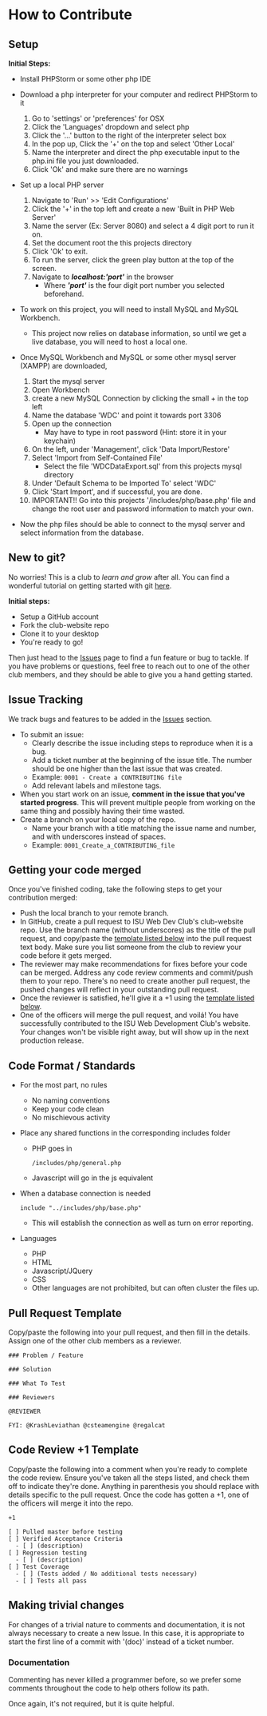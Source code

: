 # How to Contribute


## Setup
**Initial Steps:**
- Install PHPStorm or some other php IDE
- Download a php interpreter for your computer and redirect PHPStorm to it
    1. Go to 'settings' or 'preferences' for OSX
    2. Click the 'Languages' dropdown and select php
    3. Click the '...' button to the right of the interpreter select box
    4. In the pop up, Click the '+' on the top and select 'Other Local'
    5. Name the interpreter and direct the php executable input to the php.ini file you just downloaded.
    6. Click 'Ok' and make sure there are no warnings
- Set up a local PHP server
    1. Navigate to 'Run' >> 'Edit Configurations'
    2. Click the '+' in the top left and create a new 'Built in PHP Web Server'
    3. Name the server (Ex: Server 8080) and select a 4 digit port to run it on.
    4. Set the document root the this projects directory
    5. Click 'Ok' to exit.
    6. To run the server, click the green play button at the top of the screen.
    7. Navigate to ***localhost:'port'*** in the browser
        - Where ***'port'*** is the four digit port number you selected beforehand.
- To work on this project, you will need to install MySQL and MySQL Workbench.
    - This project now relies on database information, so until we get a live database, you will need to host a local one.
- Once MySQL Workbench and MySQL or some other mysql server (XAMPP) are downloaded, 
    1. Start the mysql server
    2. Open Workbench
    3. create a new MySQL Connection by clicking the small + in the top left
    4. Name the database 'WDC' and point it towards port 3306
    5. Open up the connection 
        - May have to type in root password (Hint: store it in your keychain)
    6. On the left, under 'Management', click 'Data Import/Restore'
    7. Select 'Import from Self-Contained File'
        - Select the file 'WDCDataExport.sql' from this projects mysql directory
    8. Under 'Default Schema to be Imported To' select 'WDC'
    9. Click 'Start Import', and if successful, you are done.
    10. IMPORTANT!! Go into this projects '/includes/php/base.php' file and change the root user and password information to match your own.
    
- Now the php files should be able to connect to the mysql server and select information from the database.

## New to git?

No worries! This is a club to *learn and grow* after all. You can find a wonderful tutorial on getting started with git [here](https://github.com/GSoft-SharePoint/Dynamite/wiki/Getting-started-with-SourceTree,-Git-and-git-flow).

**Initial steps:**

- Setup a GitHub account
- Fork the club-website repo
- Clone it to your desktop
- You're ready to go!

Then just head to the [Issues](https://github.com/ISU-WebDevClub/club-website/issues) page to find a fun feature or bug to tackle. If you have problems or questions, feel free to reach out to one of the other club members, and they should be able to give you a hand getting started.

## Issue Tracking

We track bugs and features to be added in the [Issues](https://github.com/ISU-WebDevClub/club-website/issues) section.

- To submit an issue:
    - Clearly describe the issue including steps to reproduce when it is a bug.
    - Add a ticket number at the beginning of the issue title. The number should be one higher than the last issue that was created.
    - Example: `0001 - Create a CONTRIBUTING file`
    - Add relevant labels and milestone tags.
- When you start work on an issue, **comment in the issue that you've started progress**. This will prevent multiple people from working on the same thing and possibly having their time wasted.
- Create a branch on your local copy of the repo.
    - Name your branch with a title matching the issue name and number, and with underscores instead of spaces.
    - Example: `0001_Create_a_CONTRIBUTING_file`

## Getting your code merged

Once you've finished coding, take the following steps to get your contribution merged:

- Push the local branch to your remote branch.
- In GitHub, create a pull request to ISU Web Dev Club's club-website repo. Use the branch name (without underscores) as the title of the pull request, and copy/paste the [template listed below](#pull-request-template) into the pull request text body. Make sure you list someone from the club to review your code before it gets merged.
- The reviewer may make recommendations for fixes before your code can be merged. Address any code review comments and commit/push them to your repo. There's no need to create another pull request, the pushed changes will reflect in your outstanding pull request.
- Once the reviewer is satisfied, he'll give it a +1 using the [template listed below](#code-review-1-template).
- One of the officers will merge the pull request, and voilá! You have successfully contributed to the ISU Web Development Club's website. Your changes won't be visible right away, but will show up in the next production release.

## Code Format / Standards

- For the most part, no rules
    - No naming conventions
    - Keep your code clean
    - No mischievous activity
- Place any shared functions in the corresponding includes folder
    - PHP goes in 
       ```
       /includes/php/general.php
       ```
    - Javascript will go in the js equivalent
    
- When a database connection is needed
    ```
    include "../includes/php/base.php"
    ```
    - This will establish the connection as well as turn on error reporting.

- Languages
    - PHP
    - HTML
    - Javascript/JQuery
    - CSS
    - Other languages are not prohibited, but can often cluster the files up.

## Pull Request Template

Copy/paste the following into your pull request, and then fill in the details. Assign one of the other club members as a reviewer.

```
### Problem / Feature

### Solution

### What To Test

### Reviewers

@REVIEWER

FYI: @KrashLeviathan @csteamengine @regalcat

```

## Code Review +1 Template

Copy/paste the following into a comment when you're ready to complete the code review. Ensure you've taken all the steps listed, and check them off to indicate they're done. Anything in parenthesis you should replace with details specific to the pull request. Once the code has gotten a +1, one of the officers will merge it into the repo.

```
+1

[ ] Pulled master before testing
[ ] Verified Acceptance Criteria
  - [ ] (description)
[ ] Regression testing
  - [ ] (description)
[ ] Test Coverage
  - [ ] (Tests added / No additional tests necessary)
  - [ ] Tests all pass
```

## Making trivial changes

For changes of a trivial nature to comments and documentation, it is not always necessary to create a new Issue. In this case, it is appropriate to start the first line of a commit with '(doc)' instead of a ticket number.

### Documentation

Commenting has never killed a programmer before, so we prefer some comments throughout the code to help others follow its path.

Once again, it's not required, but it is quite helpful.

